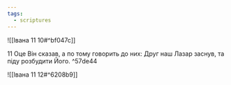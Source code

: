 ```yaml
---
tags:
  - scriptures
---
```


![[Івана 11 10#^bf047c]]

11 Оце Він сказав, а по тому говорить до них: Друг наш Лазар заснув, та піду розбудити Його. ^57de44

![[Івана 11 12#^6208b9]]
